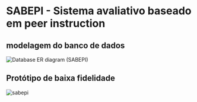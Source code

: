 # SABEPI - Sistema avaliativo baseado em peer instruction



## modelagem do banco de dados

![Database ER diagram (SABEPI)](https://user-images.githubusercontent.com/54286685/172675604-a7aee75f-0dea-4e7d-904f-9985e845cb8c.png)


## Protótipo de baixa fidelidade

![sabepi](https://user-images.githubusercontent.com/54286685/160935566-b0726bdd-ba31-4e25-86ec-b74a0a44b8fe.png)
